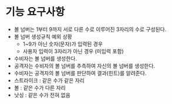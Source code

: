 # 기능 요구사항
- 볼 넘버는 1부터 9까지 서로 다른 수로 이루어진 3자리의 수로 구성된다.
- 볼 넘버 생성규칙 예외 상황
  - 1~9가 아닌 숫자(문자)가 입력된 경우
  - 사용자 입력이 3자리가 아닌 경우 (미입력 포함)
- 수비자는 볼 넘버를 생성한다.
- 공격자는 수비자의 볼 넘버를 추측하여 자신의 볼 넘버를 생성한다.
- 수비자는 공격자의 볼 넘버를 판단하여 결과(힌트)를 알려준다.
- 스트라이크 : 같은 수가 같은 자리
- 볼 : 같은 수가 다른 자리
- 낫싱 : 같은 수가 전혀 없음

